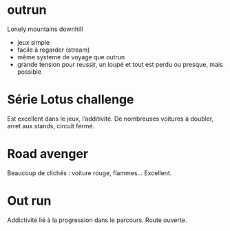 
outrun
======

Lonely mountains downhill
- jeux simple
- facile à regarder (stream)
- même systeme de voyage que outrun
- grande tension pour reussir, un loupé et tout est perdu ou presque, mais possible

Série Lotus challenge
=====================

Est excellent dans le jeux, l’additivité. De nombreuses voitures à doubler, arret aux stands, circuit fermé.

Road avenger
============

Beaucoup de clichés : voiture rouge, flammes… Excellent.

Out run
=======

Addictivité lié à la progression dans le parcours. Route ouverte.
